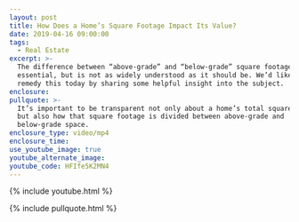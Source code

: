 ```yaml
---
layout: post
title: How Does a Home’s Square Footage Impact Its Value?
date: 2019-04-16 09:00:00
tags:
  - Real Estate
excerpt: >-
  The difference between “above-grade” and “below-grade” square footage is
  essential, but is not as widely understood as it should be. We’d like to help
  remedy this today by sharing some helpful insight into the subject.
enclosure:
pullquote: >-
  It’s important to be transparent not only about a home’s total square footage,
  but also how that square footage is divided between above-grade and
  below-grade space.
enclosure_type: video/mp4
enclosure_time:
use_youtube_image: true
youtube_alternate_image:
youtube_code: HFIfe5K2MN4
---
```


{% include youtube.html %}

{% include pullquote.html %}